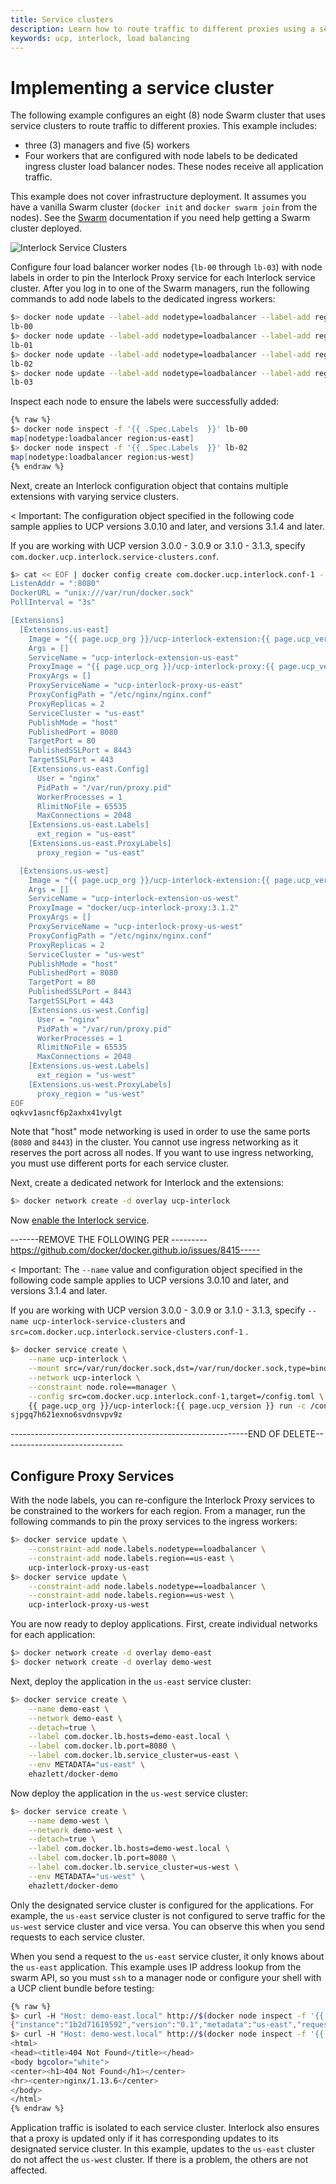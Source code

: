 ```yaml
---
title: Service clusters
description: Learn how to route traffic to different proxies using a service cluster.
keywords: ucp, interlock, load balancing
---
```


# Implementing a service cluster
The following example configures an eight (8) node Swarm cluster that uses service clusters
to route traffic to different proxies. This example includes:

- three (3) managers and five (5) workers 
- Four workers that are configured with node labels to be dedicated
ingress cluster load balancer nodes. These nodes receive all application traffic.

This example does not cover infrastructure deployment.
It assumes you have a vanilla Swarm cluster (`docker init` and `docker swarm join` from the nodes).
See the [Swarm](https://docs.docker.com/engine/swarm/) documentation if you need help
getting a Swarm cluster deployed.

![Interlock Service Clusters](../../images/interlock_service_clusters.png)

Configure four load balancer worker nodes (`lb-00` through `lb-03`) with node labels in order to pin the Interlock Proxy
service for each Interlock service cluster.  After you log in to one of the Swarm managers, run the following commands to add node labels to the dedicated ingress workers:

```bash
$> docker node update --label-add nodetype=loadbalancer --label-add region=us-east lb-00
lb-00
$> docker node update --label-add nodetype=loadbalancer --label-add region=us-east lb-01
lb-01
$> docker node update --label-add nodetype=loadbalancer --label-add region=us-west lb-02
lb-02
$> docker node update --label-add nodetype=loadbalancer --label-add region=us-west lb-03
lb-03
```

Inspect each node to ensure the labels were successfully added:

```bash
{% raw %}
$> docker node inspect -f '{{ .Spec.Labels  }}' lb-00
map[nodetype:loadbalancer region:us-east]
$> docker node inspect -f '{{ .Spec.Labels  }}' lb-02
map[nodetype:loadbalancer region:us-west]
{% endraw %}
```

Next, create an Interlock configuration object that contains multiple extensions with varying service clusters.

< Important: The configuration object specified in the following code sample applies to UCP versions 3.0.10 and later, and versions 3.1.4 and later.

If you are working with UCP version 3.0.0 - 3.0.9 or 3.1.0 - 3.1.3, specify `com.docker.ucp.interlock.service-clusters.conf`.

```bash
$> cat << EOF | docker config create com.docker.ucp.interlock.conf-1 -
ListenAddr = ":8080"
DockerURL = "unix:///var/run/docker.sock"
PollInterval = "3s"

[Extensions]
  [Extensions.us-east]
    Image = "{{ page.ucp_org }}/ucp-interlock-extension:{{ page.ucp_version }}"
    Args = []
    ServiceName = "ucp-interlock-extension-us-east"
    ProxyImage = "{{ page.ucp_org }}/ucp-interlock-proxy:{{ page.ucp_version }}"
    ProxyArgs = []
    ProxyServiceName = "ucp-interlock-proxy-us-east"
    ProxyConfigPath = "/etc/nginx/nginx.conf"
    ProxyReplicas = 2
    ServiceCluster = "us-east"
    PublishMode = "host"
    PublishedPort = 8080
    TargetPort = 80
    PublishedSSLPort = 8443
    TargetSSLPort = 443
    [Extensions.us-east.Config]
      User = "nginx"
      PidPath = "/var/run/proxy.pid"
      WorkerProcesses = 1
      RlimitNoFile = 65535
      MaxConnections = 2048
    [Extensions.us-east.Labels]
      ext_region = "us-east"
    [Extensions.us-east.ProxyLabels]
      proxy_region = "us-east"

  [Extensions.us-west]
    Image = "{{ page.ucp_org }}/ucp-interlock-extension:{{ page.ucp_version }}"
    Args = []
    ServiceName = "ucp-interlock-extension-us-west"
    ProxyImage = "docker/ucp-interlock-proxy:3.1.2"
    ProxyArgs = []
    ProxyServiceName = "ucp-interlock-proxy-us-west"
    ProxyConfigPath = "/etc/nginx/nginx.conf"
    ProxyReplicas = 2
    ServiceCluster = "us-west"
    PublishMode = "host"
    PublishedPort = 8080
    TargetPort = 80
    PublishedSSLPort = 8443
    TargetSSLPort = 443
    [Extensions.us-west.Config]
      User = "nginx"
      PidPath = "/var/run/proxy.pid"
      WorkerProcesses = 1
      RlimitNoFile = 65535
      MaxConnections = 2048
    [Extensions.us-west.Labels]
      ext_region = "us-west"
    [Extensions.us-west.ProxyLabels]
      proxy_region = "us-west"
EOF
oqkvv1asncf6p2axhx41vylgt
```
Note that "host" mode networking is used in order to use the same ports (`8080` and `8443`) in the cluster. You cannot use ingress
networking as it reserves the port across all nodes. If you want to use ingress networking, you must use different ports
for each service cluster.

Next, create a dedicated network for Interlock and the extensions:

```bash
$> docker network create -d overlay ucp-interlock
```

Now [enable the Interlock service](../deploy/index.md#enable-layer-7-routing).

-------REMOVE THE FOLLOWING PER ---------          https://github.com/docker/docker.github.io/issues/8415-----

< Important: The `--name` value and configuration object specified in the following code sample applies to UCP versions 3.0.10 and later, and versions 3.1.4 and later. 

If you are working with UCP version 3.0.0 - 3.0.9 or 3.1.0 - 3.1.3, specify `--name ucp-interlock-service-clusters` and `src=com.docker.ucp.interlock.service-clusters.conf-1` .

```bash
$> docker service create \
    --name ucp-interlock \
    --mount src=/var/run/docker.sock,dst=/var/run/docker.sock,type=bind \
    --network ucp-interlock \
    --constraint node.role==manager \
    --config src=com.docker.ucp.interlock.conf-1,target=/config.toml \
    {{ page.ucp_org }}/ucp-interlock:{{ page.ucp_version }} run -c /config.toml
sjpgq7h621exno6svdnsvpv9z
```
-----------------------------------------------------------END OF DELETE------------------------------

## Configure Proxy Services
With the node labels, you can re-configure the Interlock Proxy services to be constrained to the
workers for each region. From a manager, run the following commands to pin the proxy services to the ingress workers:

```bash
$> docker service update \
    --constraint-add node.labels.nodetype==loadbalancer \
    --constraint-add node.labels.region==us-east \
    ucp-interlock-proxy-us-east
$> docker service update \
    --constraint-add node.labels.nodetype==loadbalancer \
    --constraint-add node.labels.region==us-west \
    ucp-interlock-proxy-us-west
```

You are now ready to deploy applications. First, create individual networks for each application:

```bash
$> docker network create -d overlay demo-east
$> docker network create -d overlay demo-west
```

Next, deploy the application in the `us-east` service cluster:

```bash
$> docker service create \
    --name demo-east \
    --network demo-east \
    --detach=true \
    --label com.docker.lb.hosts=demo-east.local \
    --label com.docker.lb.port=8080 \
    --label com.docker.lb.service_cluster=us-east \
    --env METADATA="us-east" \
    ehazlett/docker-demo
```

Now deploy the application in the `us-west` service cluster:

```bash
$> docker service create \
    --name demo-west \
    --network demo-west \
    --detach=true \
    --label com.docker.lb.hosts=demo-west.local \
    --label com.docker.lb.port=8080 \
    --label com.docker.lb.service_cluster=us-west \
    --env METADATA="us-west" \
    ehazlett/docker-demo
```

Only the designated service cluster is configured for the applications. For example, the `us-east` service cluster
is not configured to serve traffic for the `us-west` service cluster and vice versa. You can observe this when you
send requests to each service cluster.

When you send a request to the `us-east` service cluster, it only knows about the `us-east` application. This example uses IP address lookup from the swarm API, so you must `ssh` to a manager node or configure your shell with a UCP client bundle before testing:

```bash
{% raw %}
$> curl -H "Host: demo-east.local" http://$(docker node inspect -f '{{ .Status.Addr  }}' lb-00):8080/ping
{"instance":"1b2d71619592","version":"0.1","metadata":"us-east","request_id":"3d57404cf90112eee861f9d7955d044b"}
$> curl -H "Host: demo-west.local" http://$(docker node inspect -f '{{ .Status.Addr  }}' lb-00):8080/ping
<html>
<head><title>404 Not Found</title></head>
<body bgcolor="white">
<center><h1>404 Not Found</h1></center>
<hr><center>nginx/1.13.6</center>
</body>
</html>
{% endraw %}
```

Application traffic is isolated to each service cluster.  Interlock also ensures that a proxy is updated only if it has corresponding updates to its designated service cluster. In this example, updates to the `us-east` cluster do not affect the `us-west` cluster.  If there is a problem, the others are not affected.
